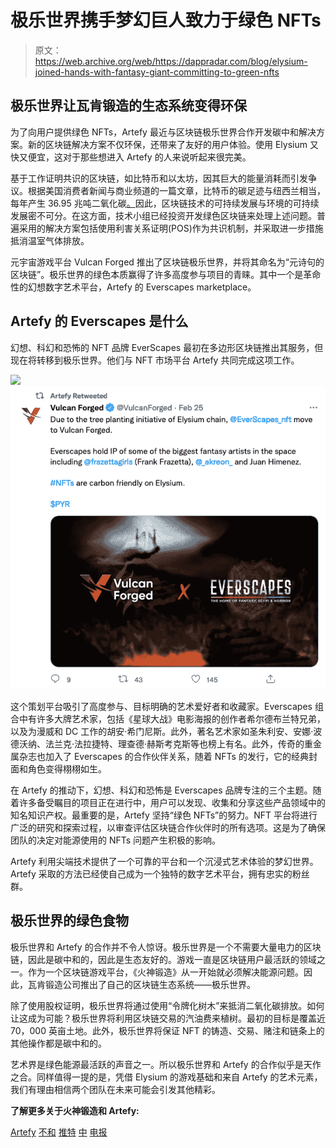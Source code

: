 # 极乐世界携手梦幻巨人致力于绿色 NFTs

> 原文：<https://web.archive.org/web/https://dappradar.com/blog/elysium-joined-hands-with-fantasy-giant-committing-to-green-nfts>

## 极乐世界让瓦肯锻造的生态系统变得环保

为了向用户提供绿色 NFTs，Artefy 最近与区块链极乐世界合作开发碳中和解决方案。新的区块链解决方案不仅环保，还带来了友好的用户体验。使用 Elysium 又快又便宜，这对于那些想进入 Artefy 的人来说听起来很完美。

基于工作证明共识的区块链，如比特币和以太坊，因其巨大的能量消耗而引发争议。根据美国消费者新闻与商业频道的一篇文章，比特币的碳足迹与纽西兰相当，每年产生 36.95 兆吨二氧化碳[。](https://web.archive.org/web/20221230090733/https://www.cnbc.com/2021/02/05/bitcoin-btc-surge-renews-worries-about-its-massive-carbon-footprint.html)因此，区块链技术的可持续发展与环境的可持续发展密不可分。在这方面，技术小组已经投资开发绿色区块链来处理上述问题。普遍采用的解决方案包括使用利害关系证明(POS)作为共识机制，并采取进一步措施抵消温室气体排放。

元宇宙游戏平台 Vulcan Forged 推出了区块链极乐世界，并将其命名为“元诗句的区块链”。极乐世界的绿色本质赢得了许多高度参与项目的青睐。其中一个是革命性的幻想数字艺术平台，Artefy 的 Everscapes marketplace。

## Artefy 的 Everscapes 是什么

幻想、科幻和恐怖的 NFT 品牌 EverScapes 最初在多边形区块链推出其服务，但现在将转移到极乐世界。他们与 NFT 市场平台 Artefy 共同完成这项工作。

![](img/3406456d908c7bdfb282049c494b66e6.png)![](img/bf9f80c2f2d05d3865d7dab1af829dac.png)

这个策划平台吸引了高度参与、目标明确的艺术爱好者和收藏家。Everscapes 组合中有许多大牌艺术家，包括《星球大战》电影海报的创作者希尔德布兰特兄弟，以及为漫威和 DC 工作的胡安·希门尼斯。此外，著名艺术家如圣朱利安、安娜·波德沃纳、法兰克·法拉捷特、理查德·赫斯考克斯等也榜上有名。此外，传奇的重金属杂志也加入了 Everscapes 的合作伙伴关系，随着 NFTs 的发行，它的经典封面和角色变得栩栩如生。

在 Artefy 的推动下，幻想、科幻和恐怖是 Everscapes 品牌专注的三个主题。随着许多备受瞩目的项目正在进行中，用户可以发现、收集和分享这些产品领域中的知名知识产权。最重要的是，Artefy 坚持“绿色 NFTs”的努力。NFT 平台将进行广泛的研究和探索过程，以审查评估区块链合作伙伴时的所有选项。这是为了确保团队的决定对能源使用的 NFTs 问题产生积极的影响。

Artefy 利用尖端技术提供了一个可靠的平台和一个沉浸式艺术体验的梦幻世界。Artefy 采取的方法已经使自己成为一个独特的数字艺术平台，拥有忠实的粉丝群。

## 极乐世界的绿色食物

极乐世界和 Artefy 的合作并不令人惊讶。极乐世界是一个不需要大量电力的区块链，因此是碳中和的，因此是生态友好的。游戏一直是区块链用户最活跃的领域之一。作为一个区块链游戏平台，《火神锻造》从一开始就必须解决能源问题。因此，瓦肯锻造公司推出了自己的区块链生态系统——极乐世界。

除了使用股权证明，极乐世界将通过使用“令牌化树木”来抵消二氧化碳排放。如何让这成为可能？极乐世界将利用区块链交易的汽油费来植树。最初的目标是覆盖近 70，000 英亩土地。此外，极乐世界将保证 NFT 的铸造、交易、赌注和链条上的其他操作都是碳中和的。

艺术界是绿色能源最活跃的声音之一。所以极乐世界和 Artefy 的合作似乎是天作之合。同样值得一提的是，凭借 Elysium 的游戏基础和来自 Artefy 的艺术元素，我们有理由相信两个团队在未来可能会引发其他精彩。

**了解更多关于火神锻造和 Artefy:**

[Artefy](https://web.archive.org/web/20221230090733/https://artefy.io/greennft) [不和](https://web.archive.org/web/20221230090733/https://discord.gg/vulcanverse)
[推特](https://web.archive.org/web/20221230090733/http://twitter.com/vulcanforged) [中](https://web.archive.org/web/20221230090733/http://vulcanforgedco.medium.com/) [电报](https://web.archive.org/web/20221230090733/http://tg.me/veriarti)